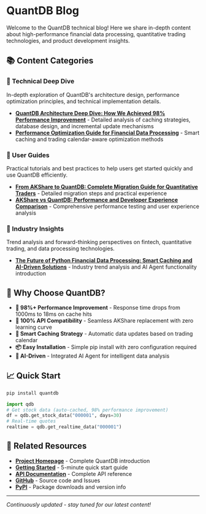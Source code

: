 # QuantDB Blog

Welcome to the QuantDB technical blog! Here we share in-depth content about high-performance financial data processing, quantitative trading technologies, and product development insights.

## 📚 Content Categories

### 🔧 Technical Deep Dive
In-depth exploration of QuantDB's architecture design, performance optimization principles, and technical implementation details.

- [**QuantDB Architecture Deep Dive: How We Achieved 98% Performance Improvement**](architecture-deep-dive.md) - Detailed analysis of caching strategies, database design, and incremental update mechanisms
- [**Performance Optimization Guide for Financial Data Processing**](performance-optimization-guide.md) - Smart caching and trading calendar-aware optimization methods

### 📖 User Guides
Practical tutorials and best practices to help users get started quickly and use QuantDB efficiently.

- [**From AKShare to QuantDB: Complete Migration Guide for Quantitative Traders**](migration-guide-practical.md) - Detailed migration steps and practical experience
- [**AKShare vs QuantDB: Performance and Developer Experience Comparison**](performance-comparison-study.md) - Comprehensive performance testing and user experience analysis

### 🔮 Industry Insights
Trend analysis and forward-thinking perspectives on fintech, quantitative trading, and data processing technologies.

- [**The Future of Python Financial Data Processing: Smart Caching and AI-Driven Solutions**](future-of-financial-data.md) - Industry trend analysis and AI Agent functionality introduction



## 🎯 Why Choose QuantDB?

- **🚀 98%+ Performance Improvement** - Response time drops from 1000ms to 18ms on cache hits
- **🔄 100% API Compatibility** - Seamless AKShare replacement with zero learning curve
- **🧠 Smart Caching Strategy** - Automatic data updates based on trading calendar
- **📦 Easy Installation** - Simple pip install with zero configuration required
- **🤖 AI-Driven** - Integrated AI Agent for intelligent data analysis

## 📈 Quick Start

```bash
pip install quantdb
```

```python
import qdb
# Get stock data (auto-cached, 98% performance improvement)
df = qdb.get_stock_data("000001", days=30)
# Real-time quotes
realtime = qdb.get_realtime_data("000001")
```

## 🔗 Related Resources

- [**Project Homepage**](../index.md) - Complete QuantDB introduction
- [**Getting Started**](../get-started.md) - 5-minute quick start guide
- [**API Documentation**](../api-reference.md) - Complete API reference
- [**GitHub**](https://github.com/franksunye/quantdb) - Source code and Issues
- [**PyPI**](https://pypi.org/project/quantdb/) - Package downloads and version info

---

*Continuously updated - stay tuned for our latest content!*
